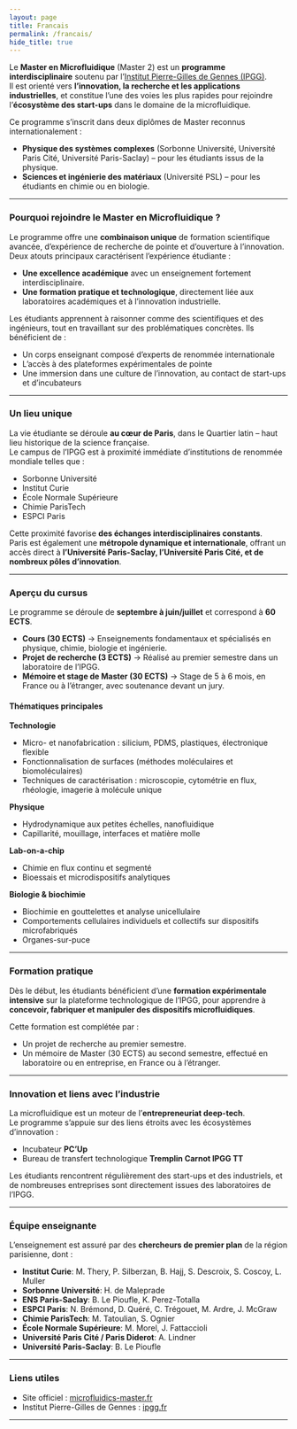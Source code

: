 ```yaml
---
layout: page
title: Francais
permalink: /francais/
hide_title: true
---
```


Le **Master en Microfluidique** (Master 2) est un **programme interdisciplinaire** soutenu par l’[Institut Pierre-Gilles de Gennes (IPGG)](https://www.institut-pgg.fr/).  
Il est orienté vers **l’innovation, la recherche et les applications industrielles**, et constitue l’une des voies les plus rapides pour rejoindre l’**écosystème des start-ups** dans le domaine de la microfluidique.

Ce programme s’inscrit dans deux diplômes de Master reconnus internationalement :

- **Physique des systèmes complexes** (Sorbonne Université, Université Paris Cité, Université Paris-Saclay) – pour les étudiants issus de la physique.  
- **Sciences et ingénierie des matériaux** (Université PSL) – pour les étudiants en chimie ou en biologie.  

---

### Pourquoi rejoindre le Master en Microfluidique ?

Le programme offre une **combinaison unique** de formation scientifique avancée, d’expérience de recherche de pointe et d’ouverture à l’innovation.  
Deux atouts principaux caractérisent l’expérience étudiante :

- **Une excellence académique** avec un enseignement fortement interdisciplinaire.  
- **Une formation pratique et technologique**, directement liée aux laboratoires académiques et à l’innovation industrielle.  

Les étudiants apprennent à raisonner comme des scientifiques et des ingénieurs, tout en travaillant sur des problématiques concrètes. Ils bénéficient de :

- Un corps enseignant composé d’experts de renommée internationale  
- L’accès à des plateformes expérimentales de pointe  
- Une immersion dans une culture de l’innovation, au contact de start-ups et d’incubateurs  

---

### Un lieu unique

La vie étudiante se déroule **au cœur de Paris**, dans le Quartier latin – haut lieu historique de la science française.  
Le campus de l’IPGG est à proximité immédiate d’institutions de renommée mondiale telles que :

- Sorbonne Université  
- Institut Curie  
- École Normale Supérieure  
- Chimie ParisTech  
- ESPCI Paris  

Cette proximité favorise **des échanges interdisciplinaires constants**.  
Paris est également une **métropole dynamique et internationale**, offrant un accès direct à **l’Université Paris-Saclay, l’Université Paris Cité, et de nombreux pôles d’innovation**.  

---

### Aperçu du cursus

Le programme se déroule de **septembre à juin/juillet** et correspond à **60 ECTS**.

- **Cours (30 ECTS)** → Enseignements fondamentaux et spécialisés en physique, chimie, biologie et ingénierie.  
- **Projet de recherche (3 ECTS)** → Réalisé au premier semestre dans un laboratoire de l’IPGG.  
- **Mémoire et stage de Master (30 ECTS)** → Stage de 5 à 6 mois, en France ou à l’étranger, avec soutenance devant un jury.  

#### Thématiques principales

**Technologie**  
- Micro- et nanofabrication : silicium, PDMS, plastiques, électronique flexible  
- Fonctionnalisation de surfaces (méthodes moléculaires et biomoléculaires)  
- Techniques de caractérisation : microscopie, cytométrie en flux, rhéologie, imagerie à molécule unique  

**Physique**  
- Hydrodynamique aux petites échelles, nanofluidique  
- Capillarité, mouillage, interfaces et matière molle  

**Lab-on-a-chip**  
- Chimie en flux continu et segmenté  
- Bioessais et microdispositifs analytiques  

**Biologie & biochimie**  
- Biochimie en gouttelettes et analyse unicellulaire  
- Comportements cellulaires individuels et collectifs sur dispositifs microfabriqués  
- Organes-sur-puce  

---

### Formation pratique

Dès le début, les étudiants bénéficient d’une **formation expérimentale intensive** sur la plateforme technologique de l’IPGG, pour apprendre à **concevoir, fabriquer et manipuler des dispositifs microfluidiques**.  

Cette formation est complétée par :  
- Un projet de recherche au premier semestre.  
- Un mémoire de Master (30 ECTS) au second semestre, effectué en laboratoire ou en entreprise, en France ou à l’étranger.  

---

### Innovation et liens avec l’industrie

La microfluidique est un moteur de l’**entrepreneuriat deep-tech**.  
Le programme s’appuie sur des liens étroits avec les écosystèmes d’innovation :  

- Incubateur **PC’Up**  
- Bureau de transfert technologique **Tremplin Carnot IPGG TT**  

Les étudiants rencontrent régulièrement des start-ups et des industriels, et de nombreuses entreprises sont directement issues des laboratoires de l’IPGG.  

---

### Équipe enseignante

L’enseignement est assuré par des **chercheurs de premier plan** de la région parisienne, dont :  

- **Institut Curie**: M. Thery, P. Silberzan, B. Hajj, S. Descroix, S. Coscoy, L. Muller  
- **Sorbonne Université**: H. de Maleprade  
- **ENS Paris-Saclay**: B. Le Pioufle, K. Perez-Totalla 
- **ESPCI Paris**: N. Brémond, D. Quéré, C. Trégouet, M. Ardre, J. McGraw  
- **Chimie ParisTech**: M. Tatoulian, S. Ognier 
- **École Normale Supérieure**: M. Morel, J. Fattaccioli  
- **Université Paris Cité / Paris Diderot**: A. Lindner  
- **Université Paris-Saclay**: B. Le Pioufle  

---

### Liens utiles

- Site officiel : [microfluidics-master.fr](http://microfluidics-master.fr)  
- Institut Pierre-Gilles de Gennes : [ipgg.fr](https://www.ipgg.fr/)  

---
